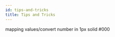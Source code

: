 ```yaml
---
id: tips-and-tricks
title: Tips and Tricks
---
```


mapping values/convert number in 1px solid #000
